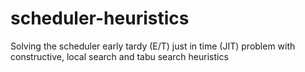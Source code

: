 # scheduler-heuristics
Solving the scheduler early tardy (E/T) just in time (JIT) problem with constructive, local search and tabu search heuristics
